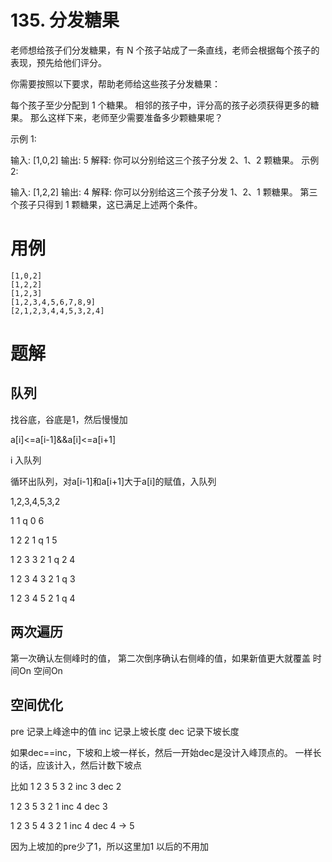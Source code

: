 # 135. 分发糖果
老师想给孩子们分发糖果，有 N 个孩子站成了一条直线，老师会根据每个孩子的表现，预先给他们评分。

你需要按照以下要求，帮助老师给这些孩子分发糖果：

每个孩子至少分配到 1 个糖果。
相邻的孩子中，评分高的孩子必须获得更多的糖果。
那么这样下来，老师至少需要准备多少颗糖果呢？

示例 1:

输入: [1,0,2]
输出: 5
解释: 你可以分别给这三个孩子分发 2、1、2 颗糖果。
示例 2:

输入: [1,2,2]
输出: 4
解释: 你可以分别给这三个孩子分发 1、2、1 颗糖果。
     第三个孩子只得到 1 颗糖果，这已满足上述两个条件。

# 用例
```
[1,0,2]
[1,2,2]
[1,2,3]
[1,2,3,4,5,6,7,8,9]
[2,1,2,3,4,4,5,3,2,4]
```

# 题解


## 队列
找谷底，谷底是1，然后慢慢加

a[i]<=a[i-1]&&a[i]<=a[i+1]

i 入队列

循环出队列，对a[i-1]和a[i+1]大于a[i]的赋值，入队列

1,2,3,4,5,3,2

1           1
q 0 6

1 2       2 1
q 1 5

1 2 3   3 2 1
q 2 4

1 2 3 4 3 2 1
q 3

1 2 3 4 5 2 1
q 4


## 两次遍历
第一次确认左侧峰时的值，
第二次倒序确认右侧峰的值，如果新值更大就覆盖
时间On
空间On


## 空间优化

pre 记录上峰途中的值
inc 记录上坡长度
dec 记录下坡长度

如果dec==inc，下坡和上坡一样长，然后一开始dec是没计入峰顶点的。
一样长的话，应该计入，然后计数下坡点

比如
1 2 3 5 3 2
inc 3
dec 2

1 2 3 5 3 2 1
inc 4
dec 3

1 2 3 5 4 3 2 1
inc 4
dec 4 -> 5

因为上坡加的pre少了1，所以这里加1
以后的不用加

